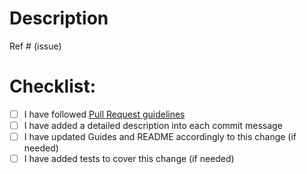 # Description
<!--
  Please include a summary of the change and which issue is fixed. Please also include relevant motivation and context.
-->

Ref # (issue)

# Checklist:

- [ ] I have followed [Pull Request guidelines](https://github.com/solidusio/solidus/blob/master/CONTRIBUTING.md#pull-request-guidelines)
- [ ] I have added a detailed description into each commit message
- [ ] I have updated Guides and README accordingly to this change (if needed)
- [ ] I have added tests to cover this change (if needed)
